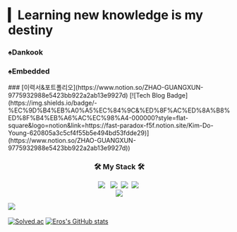# ▎Learning new knowledge is my destiny<br>
<h3>♠Dankook</h3>
<h3>♠Embedded</h3>
### [이력서&포트폴리오](https://www.notion.so/ZHAO-GUANGXUN-9775932988e5423bb922a2ab13e9927d)
[![Tech Blog Badge](https://img.shields.io/badge/-%EC%9D%B4%EB%A0%A5%EC%84%9C&%ED%8F%AC%ED%8A%B8%ED%8F%B4%EB%A6%AC%EC%98%A4-000000?style=flat-square&logo=notion&link=https://fast-paradox-f5f.notion.site/Kim-Do-Young-620805a3c5cf4f55b5e494bd53fdde29)](https://www.notion.so/ZHAO-GUANGXUN-9775932988e5423bb922a2ab13e9927d)) 
<h3 align="center"><b>🛠 My Stack 🛠</b></h3>

<p align="center">
<!-- <img src="https://img.shields.io/badge/Android-3DDC84?style=flat-square&logo=Android&logoColor=white"/></a> &nbsp -->
<img src="https://img.shields.io/badge/c++-00599C?style=flat-square&logo=c%2B%2B&logoColor=white"/></a> &nbsp  
<img src="https://img.shields.io/badge/Adobe Photoshop-31A8FF?style=flat-square&logo=Adobe Photoshop&logoColor=white"/>&nbsp 
<img src="https://img.shields.io/badge/Linux-FCC624?style=flat-square&logo=Linux&logoColor=white"/>&nbsp 
<img src="https://img.shields.io/badge/Java-007396?style=flat-square&logo=Java&logoColor=white"/>&nbsp <br>
<a href="mailto:guangxun0621@gmail.com" target="_blank"><img src="https://img.shields.io/badge/Gmail-005FF9?style=flat-square&logo=Gmail&logoColor=white"/></a> <br></p>

<a href="https://hits.seeyoufarm.com"><img src="https://hits.seeyoufarm.com/api/count/incr/badge.svg?url=https%3A%2F%2Fgithub.com%2FErosBryant&count_bg=%231B1B1A&title_bg=%235C5C5C&icon=katana.svg&icon_color=%23131212&title=Eros&edge_flat=false"/></a>&nbsp;&nbsp;&nbsp;&nbsp;&nbsp;&nbsp;&nbsp;&nbsp;&nbsp;&nbsp;&nbsp;&nbsp;&nbsp;&nbsp;&nbsp;&nbsp;&nbsp;&nbsp;&nbsp;&nbsp;&nbsp;&nbsp;&nbsp;
  
[![Solved.ac](http://mazassumnida.wtf/api/v2/generate_badge?boj=guang)](https://solved.ac/guang)
    [![Eros's GitHub stats](https://github-readme-stats.vercel.app/api?username=ErosBryant&show_icons=true&theme=graywhite)](https://github.com/anuraghazra/github-readme-stats)

<!--
[![Top Langs](https://github-readme-stats.vercel.app/api/top-langs/?username=ErosBryant&layout=compact)](https://github.com/anuraghazra/github-readme-stats)
-->


